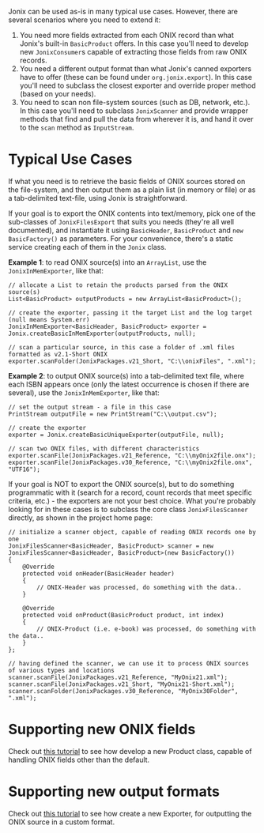 Jonix can be used as-is in many typical use cases. However, there are several scenarios where you need to extend it:
  1. You need more fields extracted from each ONIX record than what Jonix's built-in `BasicProduct` offers. In this case you'll need to develop new `JonixConsumer`s capable of extracting those fields from raw ONIX records.
  1. You need a different output format than what Jonix's canned exporters have to offer (these can be found under `org.jonix.export`). In this case you'll need to subclass the closest exporter and override proper method (based on your needs).
  1. You need to scan non file-system sources (such as DB, network, etc.). In this case you'll need to subclass `JonixScanner` and provide wrapper methods that find and pull the data from wherever it is, and hand it over to the `scan` method as `InputStream`.


# Typical Use Cases #

If what you need is to retrieve the basic fields of ONIX sources stored on the file-system, and then output them as a plain list (in memory or file) or as a tab-delimited text-file, using Jonix is straightforward.

If your goal is to export the ONIX contents into text/memory, pick one of the sub-classes of `JonixFilesExport` that suits you needs (they're all well documented), and instantiate it using `BasicHeader`, `BasicProduct` and `new BasicFactory()` as parameters. For your convenience, there's a static service creating each of them in the `Jonix` class.

**Example 1**: to read ONIX source(s) into an `ArrayList`, use the `JonixInMemExporter`, like that:

```
// allocate a List to retain the products parsed from the ONIX source(s)
List<BasicProduct> outputProducts = new ArrayList<BasicProduct>();

// create the exporter, passing it the target List and the log target (null means System.err)
JonixInMemExporter<BasicHeader, BasicProduct> exporter = Jonix.createBasicInMemExporter(outputProducts, null);

// scan a particular source, in this case a folder of .xml files formatted as v2.1-Short ONIX
exporter.scanFolder(JonixPackages.v21_Short, "C:\\onixFiles", ".xml");
```


**Example 2**: to output ONIX source(s) into a tab-delimited text file, where each ISBN appears once (only the latest occurrence is chosen if there are several), use the `JonixInMemExporter`, like that:

```
// set the output stream - a file in this case
PrintStream outputFile = new PrintStream("C:\\output.csv");

// create the exporter
exporter = Jonix.createBasicUniqueExporter(outputFile, null);

// scan two ONIX files, with different characteristics
exporter.scanFile(JonixPackages.v21_Reference, "C:\\myOnix2file.onx");
exporter.scanFile(JonixPackages.v30_Reference, "C:\\myOnix2file.onx", "UTF16");
```


If your goal is NOT to export the ONIX source(s), but to do something programmatic with it (search for a record, count records that meet specific criteria, etc.) - the exporters are not your best choice. What you're probably looking for in these cases is to subclass the core class `JonixFilesScanner` directly, as shown in the project home page:

```
// initialize a scanner object, capable of reading ONIX records one by one
JonixFilesScanner<BasicHeader, BasicProduct> scanner = new JonixFilesScanner<BasicHeader, BasicProduct>(new BasicFactory())
{
	@Override
	protected void onHeader(BasicHeader header)
	{
		// ONIX-Header was processed, do something with the data..
	}

	@Override
	protected void onProduct(BasicProduct product, int index)
	{
		// ONIX-Product (i.e. e-book) was processed, do something with the data..
	}
};

// having defined the scanner, we can use it to process ONIX sources of various types and locations 
scanner.scanFile(JonixPackages.v21_Reference, "MyOnix21.xml");
scanner.scanFile(JonixPackages.v21_Short, "MyOnix21-Short.xml");
scanner.scanFolder(JonixPackages.v30_Reference, "MyOnix30Folder", ".xml");
```


# Supporting new ONIX fields #

Check out [this tutorial](TutorialSupportNewFields.md) to see how develop a new Product class, capable of handling ONIX fields other than the default.


# Supporting new output formats #

Check out [this tutorial](TutorialSupportNewFormats.md) to see how create a new Exporter, for outputting the ONIX source in a custom format.